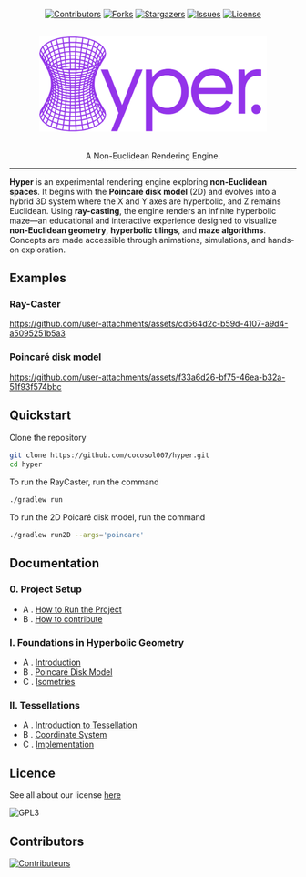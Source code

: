 <a id="readme-top"></a>
<div align="center">

[![Contributors][contributors-shield]][contributors-url]
[![Forks][forks-shield]][forks-url]
[![Stargazers][stars-shield]][stars-url]
[![Issues][issues-shield]][issues-url]
[![License][license-shield]][license-url]

</div>

<!-- PROJECT LOGO -->
<br />
<div align="center">
  <img src="docs/logo.svg" width="400">
  <p align="center">
    <br />
    A Non-Euclidean Rendering Engine.
  </p>
</div>

---

**Hyper** is an experimental rendering engine exploring **non-Euclidean spaces**. It begins with the **Poincaré disk model** (2D) and evolves into a hybrid 3D system where the X and Y axes are hyperbolic, and Z remains Euclidean. Using **ray-casting**, the engine renders an infinite hyperbolic maze—an educational and interactive experience designed to visualize **non-Euclidean geometry**, **hyperbolic tilings**, and **maze algorithms**. Concepts are made accessible through animations, simulations, and hands-on exploration.

## Examples

### Ray-Caster

https://github.com/user-attachments/assets/cd564d2c-b59d-4107-a9d4-a5095251b5a3

### Poincaré disk model

https://github.com/user-attachments/assets/f33a6d26-bf75-46ea-b32a-51f93f574bbc

## Quickstart

Clone the repository
```bash
git clone https://github.com/cocosol007/hyper.git
cd hyper
```

To run the RayCaster, run the command 
```bash
./gradlew run
```
To run the 2D Poicaré disk model, run the command 
```bash
./gradlew run2D --args='poincare'
```


## Documentation

### 0. Project Setup
- A . [How to Run the Project](docs/running-the-project.md)
- B . [How to contribute](.github/CONTRIBUTING.md)

### I. Foundations in Hyperbolic Geometry
- A . [Introduction](docs/I/introduction.md)  
- B . [Poincaré Disk Model](docs/I/basic-mathematics-in-the-poincare-disk-model.md)  
- C . [Isometries](docs/I/isometries.md)

### II. Tessellations
- A . [Introduction to Tessellation](docs/II/introduction_to_tesslation.md)
- B . [Coordinate System](docs/II/coordinates_system.md)
- C . [Implementation](docs/II/implementation.md)

## Licence

See all about our license [here](/LICENCE)

![GPL3](https://upload.wikimedia.org/wikipedia/commons/c/cb/GPLv3_Logo_filled.png)

## Contributors

[![Contributeurs](https://contrib.rocks/image?repo=cocosol007/hyper)](https://github.com/cocosol007/hyper/graphs/contributors)

[contributors-shield]: https://img.shields.io/github/contributors/cocosol007/hyper.svg?style=for-the-badge

[contributors-url]: https://github.com/cocosol007/hyper/graphs/contributors

[forks-shield]: https://img.shields.io/github/forks/cocosol007/hyper.svg?style=for-the-badge

[forks-url]: https://github.com/cocosol007/hyper/network/members

[stars-shield]: https://img.shields.io/github/stars/cocosol007/hyper.svg?style=for-the-badge

[stars-url]: https://github.com/cocosol007/hyper/stargazers

[issues-shield]: https://img.shields.io/github/issues/cocosol007/hyper.svg?style=for-the-badge

[issues-url]: https://github.com/cocosol007/hyper/issues

[license-shield]: https://img.shields.io/github/license/cocosol007/hyper.svg?style=for-the-badge

[license-url]: https://github.com/cocosol007/hyper/blob/main/LICENCE
